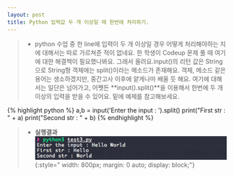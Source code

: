 ```yaml
---
layout: post
title: Python 입력값 두 개 이상일 때 한번에 처리하기.
---
```

> - python 수업 중 한 line에 입력이 두 개 이상일 경우 어떻게 처리해야하는 지에 대해서는 따로 가르쳐준 적이 없네요. 한 학생이 Codeup 문제 풀 때 여기에 대한 해결책이 필요했나봐요. 그래서 올려요.input()의 리턴 값은 String으로 String형 객체에는 split()이라는 메소드가 존재해요. 객체, 메소드 같은 용어는 생소하겠지만, 중간고사 이후에 얕게나마 배울 듯 해요.
여기에 대해서는 일단은 넘어가고, 어쨋든 **input().split()**을 이용해서 한번에 두 개 이상의 입력을 받을 수 있어요. 밑에 예제를 참고해보세요. 

{% highlight python %}
a,b = input('Enter the input : ').split()
print("First str : " + a)
print("Second str : " + b)
{% endhighlight %}

> - **실행결과**
![Image](/assets/images/python_multi.png){:style=" width: 800px; margin: 0 auto; display: block;"}

